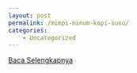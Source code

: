 ```yaml
---
layout: post
permalink: /mimpi-minum-kopi-susu/
categories:
    - Uncategorized
---
```


[Baca Selengkapnya](/08)